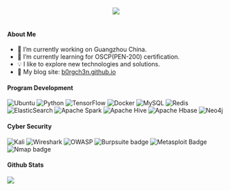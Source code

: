 <br/> 
<div align="center">
  <img src="https://readme-typing-svg.herokuapp.com/?font=Courgette&color=D36387&size=26&center=true&width=660&lines=Hi+there!+This+is+b0rgch3n%2C+good+to+see+you!+%F0%9F%91%8B;I'm+a+Python+developer+interested+in+cyber+security." align="center" />
</div>
<br/> 


#### About Me
- 🔭 I’m currently working on Guangzhou China.
- 🌱 I’m currently learning for OSCP(PEN-200) certification.
- 💡 I like to explore new technologies and solutions.
- 📝 My blog site: [b0rgch3n.github.io](https://b0rgch3n.github.io/)


#### Program Development
![Ubuntu](https://img.shields.io/badge/Ubuntu-E95420?style=for-the-badge&logo=ubuntu&logoColor=white) ![Python](https://img.shields.io/badge/python-3670A0?style=for-the-badge&logo=python&logoColor=ffdd54) ![TensorFlow](https://img.shields.io/static/v1?style=for-the-badge&message=TensorFlow&color=FF6F00&logo=TensorFlow&logoColor=FFFFFF&label=) ![Docker](https://img.shields.io/badge/docker-%230db7ed.svg?style=for-the-badge&logo=docker&logoColor=white) ![MySQL](https://img.shields.io/badge/MySQL-00000F?style=for-the-badge&logo=mysql&logoColor=white) ![Redis](https://img.shields.io/badge/redis-%23DD0031.svg?style=for-the-badge&logo=redis&logoColor=white) ![ElasticSearch](https://img.shields.io/badge/-ElasticSearch-005571?style=for-the-badge&logo=elasticsearch) ![Apache Spark](https://img.shields.io/static/v1?style=for-the-badge&message=Apache+Spark&color=E25A1C&logo=Apache+Spark&logoColor=FFFFFF&label=) ![Apache Hive](https://img.shields.io/static/v1?style=for-the-badge&message=Apache+Hive&color=222222&logo=Apache+Hive&logoColor=FDEE21&label=) ![Apache Hbase](https://img.shields.io/static/v1?style=for-the-badge&message=Apache+Hbase&color=ba150c&logoColor=&label=&logo=) ![Neo4j](https://img.shields.io/static/v1?style=for-the-badge&message=Neo4j&color=008CC1&logo=Neo4j&logoColor=FFFFFF&label=)


#### Cyber Security
![Kali](https://img.shields.io/badge/Kali-268BEE?style=for-the-badge&logo=kalilinux&logoColor=white) ![Wireshark](https://img.shields.io/static/v1?style=for-the-badge&message=Wireshark&color=1679A7&logo=Wireshark&logoColor=FFFFFF&label=) ![OWASP](https://img.shields.io/static/v1?style=for-the-badge&message=OWASP&color=000000&logo=OWASP&logoColor=FFFFFF&label=) ![Burpsuite badge](https://img.shields.io/badge/burp_suite-FF4500?style=for-the-badge)
![Metasploit Badge](https://img.shields.io/badge/Metasploit-007396?style=for-the-badge)
![Nmap badge](https://img.shields.io/badge/nmap-4F0599?style=for-the-badge)

<!-- 
<img src="https://www.hackthebox.eu/badge/image/471185"></img>
<img src="https://tryhackme-badges.s3.amazonaws.com/b0rgch3n.png">
 -->
 
#### Github Stats
<img src="https://github-readme-stats.vercel.app/api?username=b0rgch3n&show_icons=true&theme=dracula&count_private=true&hide_border=true"/>

<!-- Profile views -->
<img src="https://komarev.com/ghpvc/?username=b0rgch3n&color=D36387&style=flat-square" width="0" height="0"/> 

<!-- RDDC SEO test -->
<img src="https://rddc.tsinghua-gd.org/" width="0" height="0"/> 
<a src="https://rddc.tsinghua-gd.org/" style="display:none;"/> 



